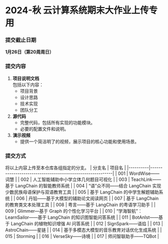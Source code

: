 # 2024-秋 云计算系统期末大作业上传专用

### 提交截止日期
**1月26日（第20周周日）**

### 提交内容
1. **项目说明文档**  
   包括以下内容：
   - 项目背景  
   - 设计思路  
   - 技术实现  
   - 团队分工  
2. **源代码**  
   - 完整代码，包括所有实现的功能模块。  
   - 必要的配置文件和说明。
3. **演示视频**  
   - 提供一个简洁明了的视频，展示项目的核心功能和使用场景。

### 提交方式
将以上内容上传至本仓库各组指定的分支。
| 分支名   | 项目名                                                    |
|----------|-----------------------------------------------------------|
| 001      | WordWise——词慧                                            |
| 002      | 人工智能辅助中小学立体几何题目可视化                      |
| 003      | TeachLink——基于 LangChain 的智能教师系统                  |
| 004      | “语”众不同——结合 LangChain 实现少数民族母语保护与双语教育工具 |
| 005      | 基于 LangChain 的中学生解题辅助系统                       |
| 006      | 丹铅——基于大模型的辅助论文阅读网页                        |
| 007      | 基于 LangChain 的教育类文本处理工具                       |
| 008      | 粤言——基于 LangChain 的粤语学习助手                       |
| 009      | Glimmer—基于 Graph 的个性化学习平台                       |
| 010      | “学海智航”：LearnSailor——基于 LangChain 的知识图智能问答系统 |
| 011      | BotAnIst——基于 LangChain 的植物知识增强 AI 问答系统       |
| 012      | SignSpark——语焰                                           |
| 013      | AstroChain——星链                                          |
| 014      | 基于多模态大模型的音乐教育对话优化生成系统                 |
| 015      | Storming                                                  |
| 016      | VerseSky——诗境                                            |
| 017      | 师问智联助手——TQBot                                       |
